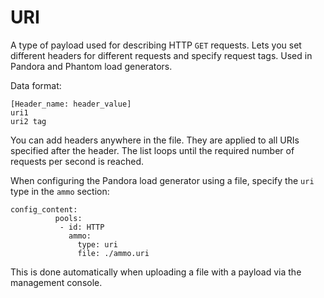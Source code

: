 # URI

A type of payload used for describing HTTP `GET` requests. Lets you set different headers for different requests and specify request tags. Used in Pandora and Phantom load generators.

Data format:

```
[Header_name: header_value]
uri1 
uri2 tag
```

You can add headers anywhere in the file. They are applied to all URIs specified after the header. The list loops until the required number of requests per second is reached.

When configuring the Pandora load generator using a file, specify the `uri` type in the `ammo` section:

```
config_content:
          pools:
           - id: HTTP
             ammo:
               type: uri
               file: ./ammo.uri
```

This is done automatically when uploading a file with a payload via the management console.